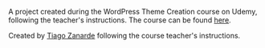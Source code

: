 A project created during the WordPress Theme Creation course on Udemy, following the teacher's instructions. The course can be found [here](https://www.udemy.com/course/wordpress-temas-do-zero-com-bootstrap-4/).

Created by [Tiago Zanarde](https://tiagozanarde.dev) following the course teacher's instructions.
